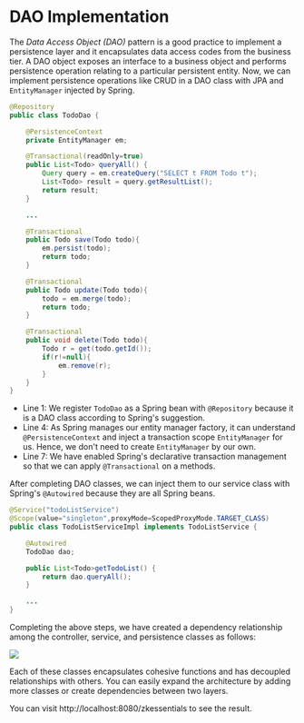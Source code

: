 # DAO Implementation

The *Data Access Object (DAO)* pattern is a good practice to implement a
persistence layer and it encapsulates data access codes from the
business tier. A DAO object exposes an interface to a business object
and performs persistence operation relating to a particular persistent
entity. Now, we can implement persistence operations like CRUD in a DAO
class with JPA and `EntityManager` injected by Spring.

```java
@Repository
public class TodoDao {

    @PersistenceContext
    private EntityManager em;

    @Transactional(readOnly=true)
    public List<Todo> queryAll() {
        Query query = em.createQuery("SELECT t FROM Todo t");
        List<Todo> result = query.getResultList();
        return result;
    }

    ...

    @Transactional
    public Todo save(Todo todo){
        em.persist(todo);
        return todo;
    }

    @Transactional
    public Todo update(Todo todo){
        todo = em.merge(todo);
        return todo;
    }

    @Transactional
    public void delete(Todo todo){
        Todo r = get(todo.getId());
        if(r!=null){
            em.remove(r);
        }
    }
}
```

-   Line 1: We register `TodoDao` as a Spring bean with `@Repository`
    because it is a DAO class according to Spring's suggestion.
-   Line 4: As Spring manages our entity manager factory, it can
    understand `@PersistenceContext` and inject a transaction scope
    `EntityManager` for us. Hence, we don't need to create
    `EntityManager` by our own.
-   Line 7: We have enabled Spring's declarative transaction management
    so that we can apply `@Transactional` on a methods.

After completing DAO classes, we can inject them to our service class
with Spring's `@Autowired` because they are all Spring beans.

```java
@Service("todoListService")
@Scope(value="singleton",proxyMode=ScopedProxyMode.TARGET_CLASS)
public class TodoListServiceImpl implements TodoListService {

    @Autowired
    TodoDao dao;

    public List<Todo>getTodoList() {
        return dao.queryAll();
    }

    ...
}
```

Completing the above steps, we have created a dependency relationship
among the controller, service, and persistence classes as follows:

![](images//zk_essentials/images/ze-ch10-dependencies.png)

Each of these classes encapsulates cohesive functions and has decoupled
relationships with others. You can easily expand the architecture by
adding more classes or create dependencies between two layers.

You can visit http://localhost:8080/zkessentials to see the result.
